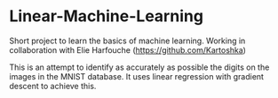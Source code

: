 # Linear-Machine-Learning

Short project to learn the basics of machine learning.
Working in collaboration with Elie Harfouche (https://github.com/Kartoshka)

This is an attempt to identify as accurately as possible the digits on the images in the MNIST database.
It uses linear regression with gradient descent to achieve this.
